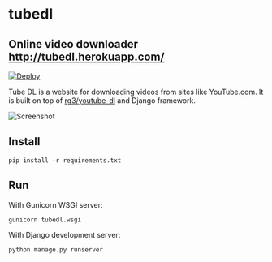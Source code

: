 tubedl
======


Online video downloader <http://tubedl.herokuapp.com/>
--------------

[![Deploy](https://www.herokucdn.com/deploy/button.svg)](https://heroku.com/deploy)

Tube DL is a website for downloading videos from sites like YouTube.com.
It is built on top of [rg3/youtube-dl](https://github.com/rg3/youtube-dl) and Django framework.

![Screenshot](https://raw.github.com/AndreMiras/tubedl/master/docs/tubedl.png)

Install
--------------
```
pip install -r requirements.txt
```

Run
--------------
With Gunicorn WSGI server:
```
gunicorn tubedl.wsgi
```
With Django development server:
```
python manage.py runserver
```
